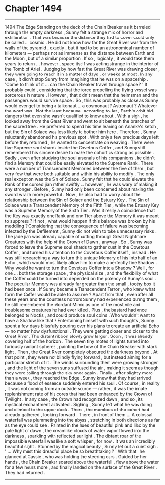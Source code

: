 
# Chapter 1494


---

1494 The Edge
Standing on the deck of the Chain Breaker as it barreled through the empty darkness , Sunny felt a strange mix of horror and exhilaration . That was because the distance they had to cover could only be called … cosmic .
He did not know how far the Great River was from the walls of the pyramid , exactly , but it had to be an astronomical number of kilometers — perhaps not as immense as the distance between Earth and the Moon , but of a similar proportion .
If so , logically , it would take them years to return … however , space itself was acting strange in the interior of the Tomb of Ariel . Judging by how fast the Great River was drawing closer , they were going to reach it in a matter of days , or weeks at most .
In any case , it didn't stop Sunny from imagining that he was on a spaceship .
'Come to think of it … can the Chain Breaker travel through space ? '
It probably could , considering that the force propelling the flying vessel was sorcerous in nature . However , that didn't mean that the helmsman and the passengers would survive space . So , this was probably as close as Sunny would ever get to being a taikonaut … a cosmonaut ? Astronaut ? Whatever the word was .
Not the least because , according to Jet , Earth's orbit hid dangers that even she wasn't qualified to know about .
With a sigh , he looked away from the Great River and went to sit beneath the branches of the sacred tree . He preferred to spend his time leaning on Ananke's ketch , but the Sin of Solace was less likely to bother him here . Therefore , Sunny reluctantly abandoned his previous spot .
With only a few precious days left before they returned , he wanted to concentrate on weaving . There were five Supreme soul shards inside the Covetous Coffer , and Sunny still remembered his sincere desire to make the cohort as strong as possible .
Sadly , even after studying the soul arsenals of his companions , he didn't find a Memory that could be easily elevated to the Supreme Rank . There were a number of Transcendent Memories between the five of them , but very few that were both suitable and within his ability to modify .
The only real exception was the Sin of Solace . Sunny felt that he could elevate the Rank of the cursed jian rather swiftly … however , he was wary of making it any stronger .
Before , Sunny had only been concerned about making the sword wraith more powerful . Now , he also had to worry about the relationship between the Sin of Solace and the Estuary Key .
The Sin of Solace was a Transcendent Memory of the Fifth Tier , while the Estuary Key was a Supreme Memory of the Sixth Tier . Was it really a coincidence that the Key was exactly one Rank and one Tier above the Memory it was meant to suppress ?
If not , what would happen if this balance was broken by his meddling ?
Considering that the consequence of failure was becoming infected by the Defilement , Sunny did not wish to take unnecessary risks . The jade jian was already capable of cutting through Great Nightmare Creatures with the help of the Crown of Dawn , anyway .
So , Sunny was forced to leave the Supreme soul shards to gather dust in the Covetous Coffer , and turned his attention to the Covetous Coffer itself , instead .
He was still researching a way to turn this unique Memory of his into half of an Echo , which would most likely allow him to make a perfectly fine Shadow .
Why would he want to turn the Covetous Coffer into a Shadow ?
Well , for one … both the storage space , the physical size , and the flexibility of what the Coffer could be turned into depended on the potency of Sunny's soul . The peculiar Memory was already far greater than the small , toothy box it had been once . If Sunny became a Transcendent Terror , who knew what form the Coffer would be able to assume ?
Apart from that , even after all these years and the countless horrors Sunny had experienced during them , he still remembered the Mordant Mimic as one of the most vile and troublesome creatures he had ever killed . Plus , the bastard had once belonged to Noctis , and could produce soul coins .
Who wouldn't want to have a Shadow like that ?
Entertaining himself with such thoughts , Sunny spent a few days blissfully pouring over his plans to create an artificial Echo — no matter how dysfunctional .
They were getting closer and closer to the Great River .
The distant ribbon slowly grew larger . Soon , it was already covering half of the horizon . The seven tiny motes of lights turned into furiously radiant spheres , painting the bow of the Chain Breaker with stark light .
Then , the Great River completely obscured the darkness beyond .
At that point , they were not blindly flying forward , but instead aiming for a particular stretch of it . The winds surrounding them were growing stronger , and the light of the seven suns suffused the air , making it seem as though they were sailing through the sky once again .
Finally , after slightly more than a week , they reached the Edge .
Sunny knew that they had arrived because a flood of essence suddenly entered his soul . Of course , in reality , it was not coming from an outside source — rather , it was the innate replenishment rate of his cores that had been enhanced by the Crown of Twilight .
In any case , the Crown had recognized dawn , and so , its mystical enchantment activated .
Sighing , Sunny left what he was doing and climbed to the upper deck .
There , the members of the cohort had already gathered , looking forward .
There , in front of them …
A colossal waterfall was plummeting into the abyss , stretching in both directions as far as the eye could see . Painted in the hues of beautiful pink and lilac by the pale light of dawn , the dreamlike clouds of water vapor flowed into the darkness , sparkling with reflected sunlight .
The distant roar of the impossible waterfall was like a soft whisper , for now .
It was an incredibly beautiful sight .
Stunned by the magical beauty , Sunny let out a quiet sigh .
' ... Why must this dreadful place be so breathtaking ? '
With that , he glanced at Cassie , who was holding the steering oars .
Guided by her hands , the Chain Breaker soared above the waterfall , flew above the water for a few hours more , and finally landed on the surface of the Great River .
They had returned .

---

